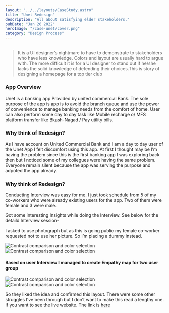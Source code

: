 ```yaml
---
layout: "../../layouts/CaseStudy.astro"
title: "Unet Redesign"
description: "All about satisfying elder stakeholders."
pubDate: "Jan 26 2022"
heroImage: "/case-unet/cover.png"
category: "Design Process"
---
```


##

>It is a UI designer’s nightmare to have to demonstrate to stakeholders who have less knowledge. Colors and layout are usually hard to argue with. The more difficult it is for a UI designer to stand out if he/she lacks the solid knowledge of defending their choices.This is story of designing a homepage for a top tier club

### App Overview

Unet is a banking app Provided by united commercial Bank. The sole purpose of the app is app is to avoid the branch queue and use the power of convenience to manage banking needs from the comfort of home. User can also perform some day to day task like Mobile recharge o/ MFS platform transfer like Bkash-Nagad / Pay utility bills.

### Why think of Redesign?

As I have account on United Commercial Bank and I am a day to day user of the Unet App I felt discomfort using this app. At first I thought may be I’m having the problem since this is the first banking app I was exploring back then but I noticed some of my collegues were having the same problem. Everyone remain silent because the app was serving the purpose and adpoted the app already.

### Why think of Redesign?

Conducting Interview was easy for me. I just took schedule from 5 of my co-workers who were already existing users for the app. Two of them were female and 3 were male.

Got some interesting Insights while doing the Interview. See below for the detaild Interview session-

I asked to use photograph but as this is going public my female co-worker requested not to use her picture. So I’m placing a dummy instead.

![Contrast comparison and color selection](/case-unet/upoma.png)
![Contrast comparison and color selection](/case-unet/sumon.png)

#### Based on user Interview I managed to create Empathy map for two user group
![Contrast comparison and color selection](/case-unet/persona1.png)
![Contrast comparison and color selection](/case-unet/persona2.png)



So they liked the idea and confirmed this layout. There were some other struggles I’ve been through but I don’t want to make this read a lengthy one. If you want to see the live website. The link is [here](https://www.gulshanclub.com/)</a>
